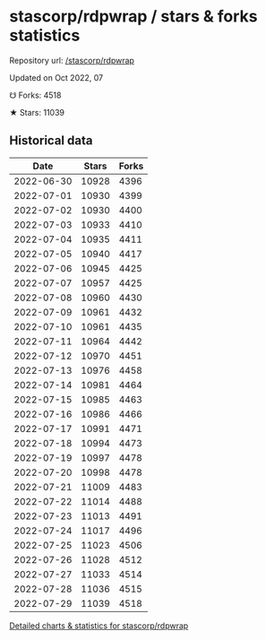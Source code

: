 # stascorp/rdpwrap / stars & forks statistics

Repository url: [/stascorp/rdpwrap](https://github.com/stascorp/rdpwrap)

Updated on Oct 2022, 07

☋ Forks: 4518

★ Stars: 11039

## Historical data
| Date | Stars | Forks |
|------|-------|-------|
| 2022-06-30 | 10928 | 4396 | 
| 2022-07-01 | 10930 | 4399 | 
| 2022-07-02 | 10930 | 4400 | 
| 2022-07-03 | 10933 | 4410 | 
| 2022-07-04 | 10935 | 4411 | 
| 2022-07-05 | 10940 | 4417 | 
| 2022-07-06 | 10945 | 4425 | 
| 2022-07-07 | 10957 | 4425 | 
| 2022-07-08 | 10960 | 4430 | 
| 2022-07-09 | 10961 | 4432 | 
| 2022-07-10 | 10961 | 4435 | 
| 2022-07-11 | 10964 | 4442 | 
| 2022-07-12 | 10970 | 4451 | 
| 2022-07-13 | 10976 | 4458 | 
| 2022-07-14 | 10981 | 4464 | 
| 2022-07-15 | 10985 | 4463 | 
| 2022-07-16 | 10986 | 4466 | 
| 2022-07-17 | 10991 | 4471 | 
| 2022-07-18 | 10994 | 4473 | 
| 2022-07-19 | 10997 | 4478 | 
| 2022-07-20 | 10998 | 4478 | 
| 2022-07-21 | 11009 | 4483 | 
| 2022-07-22 | 11014 | 4488 | 
| 2022-07-23 | 11013 | 4491 | 
| 2022-07-24 | 11017 | 4496 | 
| 2022-07-25 | 11023 | 4506 | 
| 2022-07-26 | 11028 | 4512 | 
| 2022-07-27 | 11033 | 4514 | 
| 2022-07-28 | 11036 | 4515 | 
| 2022-07-29 | 11039 | 4518 | 


[Detailed charts & statistics for stascorp/rdpwrap](https://reviewgithub.com/rep/stascorp/rdpwrap)

